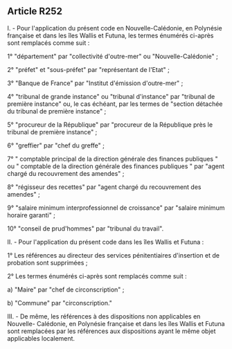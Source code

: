 Article R252
----
I. - Pour l'application du présent code en Nouvelle-Calédonie, en Polynésie
française et dans les îles Wallis et Futuna, les termes énumérés ci-après sont
remplacés comme suit :

1° "département" par "collectivité d'outre-mer" ou "Nouvelle-Calédonie" ;

2° "préfet" et "sous-préfet" par "représentant de l'Etat" ;

3° "Banque de France" par "Institut d'émission d'outre-mer" ;

4° "tribunal de grande instance" ou "tribunal d'instance" par "tribunal de
première instance" ou, le cas échéant, par les termes de "section détachée du
tribunal de première instance" ;

5° "procureur de la République" par "procureur de la République près le tribunal
de première instance" ;

6° "greffier" par "chef du greffe" ;

7° " comptable principal de la direction générale des finances publiques " ou "
comptable de la direction générale des finances publiques " par "agent chargé du
recouvrement des amendes" ;

8° "régisseur des recettes" par "agent chargé du recouvrement des amendes" ;

9° "salaire minimum interprofessionnel de croissance" par "salaire minimum
horaire garanti" ;

10° "conseil de prud'hommes" par "tribunal du travail".

II. - Pour l'application du présent code dans les îles Wallis et Futuna :

1° Les références au directeur des services pénitentiaires d'insertion et de
probation sont supprimées ;

2° Les termes énumérés ci-après sont remplacés comme suit :

a) "Maire" par "chef de circonscription" ;

b) "Commune" par "circonscription."

III. - De même, les références à des dispositions non applicables en Nouvelle-
Calédonie, en Polynésie française et dans les îles Wallis et Futuna sont
remplacées par les références aux dispositions ayant le même objet applicables
localement.
